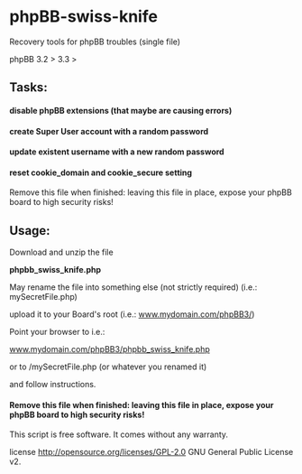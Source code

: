 # phpBB-swiss-knife
Recovery tools for phpBB troubles (single file) 

phpBB 3.2 > 3.3 >

## Tasks:

#### disable phpBB extensions (that maybe are causing errors)
#### create Super User account with a random password
#### update existent username with a new random password
#### reset cookie_domain and cookie_secure setting

Remove this file when finished: leaving this file in place, expose your phpBB board to high security risks!

## Usage: 

 Download and unzip the file 
 
**phpbb_swiss_knife.php**

 May rename the file into something else (not strictly required) (i.e.: mySecretFile.php)
 
 upload it to your Board's root (i.e.: www.mydomain.com/phpBB3/)
 
 Point your browser to i.e.:
 
 www.mydomain.com/phpBB3/phpbb_swiss_knife.php
 
 or to /mySecretFile.php (or whatever you renamed it)
 
 and follow instructions.
 
#### Remove this file when finished: leaving this file in place, expose your phpBB board to high security risks!


 This script is free software. It comes without any warranty.
 
 license http://opensource.org/licenses/GPL-2.0 GNU General Public License v2.


